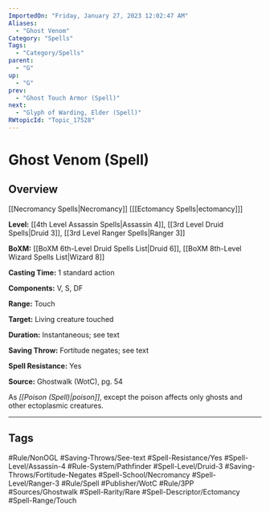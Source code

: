 ```yaml
---
ImportedOn: "Friday, January 27, 2023 12:02:47 AM"
Aliases:
  - "Ghost Venom"
Category: "Spells"
Tags:
  - "Category/Spells"
parent:
  - "G"
up:
  - "G"
prev:
  - "Ghost Touch Armor (Spell)"
next:
  - "Glyph of Warding, Elder (Spell)"
RWtopicId: "Topic_17528"
---
```

# Ghost Venom (Spell)
## Overview
[[Necromancy Spells|Necromancy]] \[[[Ectomancy Spells|ectomancy]]]

**Level:** [[4th Level Assassin Spells|Assassin 4]], [[3rd Level Druid Spells|Druid 3]], [[3rd Level Ranger Spells|Ranger 3]]

**BoXM:** [[BoXM 6th-Level Druid Spells List|Druid 6]], [[BoXM 8th-Level Wizard Spells List|Wizard 8]]

**Casting Time:** 1 standard action

**Components:** V, S, DF

**Range:** Touch

**Target:** Living creature touched

**Duration:** Instantaneous; see text

**Saving Throw:** Fortitude negates; see text

**Spell Resistance:** Yes

**Source:** Ghostwalk (WotC), pg. 54

As *[[Poison (Spell)|poison]]*, except the poison affects only ghosts and other ectoplasmic creatures.


---
## Tags
#Rule/NonOGL #Saving-Throws/See-text #Spell-Resistance/Yes #Spell-Level/Assassin-4 #Rule-System/Pathfinder #Spell-Level/Druid-3 #Saving-Throws/Fortitude-Negates #Spell-School/Necromancy #Spell-Level/Ranger-3 #Rule/Spell #Publisher/WotC #Rule/3PP #Sources/Ghostwalk #Spell-Rarity/Rare #Spell-Descriptor/Ectomancy #Spell-Range/Touch

